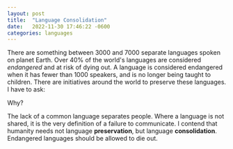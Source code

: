 ```yaml
---
layout: post
title:  "Language Consolidation"
date:   2022-11-30 17:46:22 -0600
categories: languages
---
```


There are something between 3000 and 7000 separate languages spoken on planet Earth.
Over 40% of the world's languages are considered _endangered_
and at risk of dying out.
A language is considered endangered when it has fewer than 1000 speakers,
and is no longer being taught to children.
There are initiatives around the world to preserve
these languages.
I have to ask:
			
Why?

The lack of a common language separates people.
Where a language is not shared, it is the very definition
of a failure to communicate.
I contend that humanity needs not language **preservation**,
but language **consolidation**.
Endangered languages should be allowed to die out.
